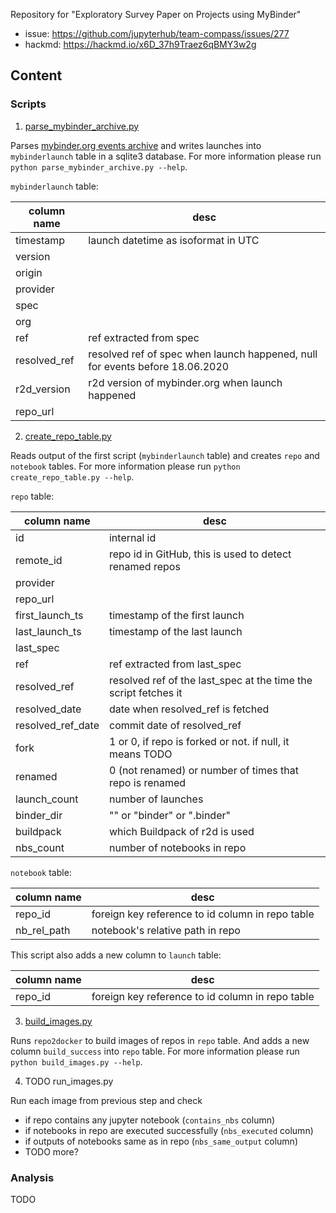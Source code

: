 Repository for "Exploratory Survey Paper on Projects using MyBinder"

- issue: https://github.com/jupyterhub/team-compass/issues/277
- hackmd: https://hackmd.io/x6D_37h9Traez6qBMY3w2g

## Content

### Scripts

1. [parse_mybinder_archive.py](scripts/parse_mybinder_archive.py)

Parses [mybinder.org events archive](https://archive.analytics.mybinder.org) 
and writes launches into `mybinderlaunch` table in a sqlite3 database. 
For more information please run `python parse_mybinder_archive.py --help`.

`mybinderlaunch` table:

column name | desc
----- | ----
timestamp | launch datetime as isoformat in UTC
version | 
origin | 
provider | 
spec | 
org | 
ref | ref extracted from spec
resolved_ref | resolved ref of spec when launch happened, null for events before 18.06.2020
r2d_version | r2d version of mybinder.org when launch happened
repo_url | 

2. [create_repo_table.py](scripts/create_repo_table.py)

Reads output of the first script (`mybinderlaunch` table) and creates `repo` and `notebook` tables. 
For more information please run `python create_repo_table.py --help`.

`repo` table:

column name | desc
----- | ----
id | internal id
remote_id | repo id in GitHub, this is used to detect renamed repos
provider | 
repo_url | 
first_launch_ts | timestamp of the first launch
last_launch_ts | timestamp of the last launch
last_spec | 
ref | ref extracted from last_spec
resolved_ref | resolved ref of the last_spec at the time the script fetches it
resolved_date | date when resolved_ref is fetched
resolved_ref_date | commit date of resolved_ref
fork | 1 or 0, if repo is forked or not. if null, it means TODO
renamed | 0 (not renamed) or number of times that repo is renamed
launch_count | number of launches
binder_dir | "" or "binder" or ".binder"
buildpack | which Buildpack of r2d is used
nbs_count | number of notebooks in repo

`notebook` table:

column name | desc
----- | ----
repo_id | foreign key reference to id column in repo table
nb_rel_path | notebook's relative path in repo

This script also adds a new column to `launch` table:

column name | desc
----- | ----
repo_id | foreign key reference to id column in repo table

3. [build_images.py](scripts/build_images.py)

Runs `repo2docker` to build images of repos in `repo` table. 
And adds a new column `build_success` into `repo` table. 
For more information please run `python build_images.py --help`.

4. TODO run_images.py

Run each image from previous step and check

- if repo contains any jupyter notebook (`contains_nbs` column)
- if notebooks in repo are executed successfully (`nbs_executed` column)
- if outputs of notebooks same as in repo (`nbs_same_output` column)
- TODO more?


### Analysis

TODO
